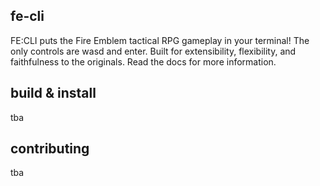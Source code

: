 fe-cli
------

FE:CLI puts the Fire Emblem tactical RPG gameplay in your terminal! The only controls are wasd and enter. Built for extensibility, flexibility, and faithfulness to the originals.
Read the docs for more information.

build & install
---------------
tba

contributing
------------
tba
